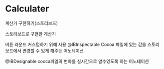 # Calculater
계산기 구현하기(스토리보드)

스토리보드로 구현한 계산기

버튼 라운드 커스텀하기 위해 사용
@IBInspectable
Cocoa 파일에 있는 값을 스토리보드에서 변경할 수 있게 해주는 어노테이션

@IBDesignable
cooca파일의 변화를 실시간으로 알수있도록 하는 어노테이션


